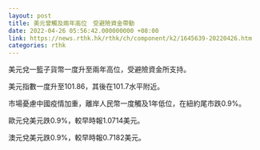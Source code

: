 ```yaml
---
layout: post
title: 美元曾觸及兩年高位　受避險資金帶動
date: 2022-04-26 05:56:42.000000000 +08:00
link: https://news.rthk.hk/rthk/ch/component/k2/1645639-20220426.htm
categories: rthk
---
```


美元兌一籃子貨幣一度升至兩年高位，受避險資金所支持。

美元指數一度升至101.86，其後在101.7水平附近。

市場憂慮中國疫情加重，離岸人民幣一度觸及1年低位，在紐約尾市跌0.9%。

歐元兌美元跌0.9%，較早時報1.0714美元。

澳元兌美元跌0.9%，較早時報0.7182美元。
